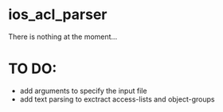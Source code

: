 # ios_acl_parser

There is nothing at the moment...

# TO DO:
* add arguments to specify the input file
* add text parsing to exctract access-lists and object-groups
